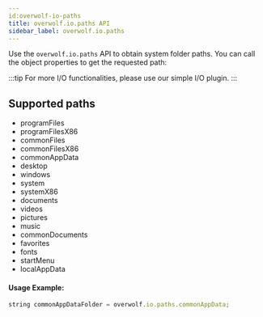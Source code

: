 ```yaml
---
id:overwolf-io-paths
title: overwolf.io.paths API
sidebar_label: overwolf.io.paths
---
```


Use the `overwolf.io.paths` API to obtain system folder paths. 
You can call the object properties to get the requested path:

:::tip
 For more I/O functionalities, please use our simple I/O plugin.
:::

## Supported paths

* programFiles
* programFilesX86
* commonFiles
* commonFilesX86
* commonAppData
* desktop
* windows
* system
* systemX86
* documents
* videos
* pictures
* music
* commonDocuments
* favorites
* fonts
* startMenu
* localAppData

#### Usage Example:

```javascript
string commonAppDataFolder = overwolf.io.paths.commonAppData;
```